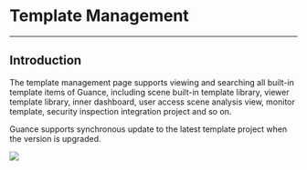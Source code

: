# Template Management 
---

## Introduction 

The template management page supports viewing and searching all built-in template items of Guance, including scene built-in template library, viewer template library, inner dashboard, user access scene analysis view, monitor template, security inspection integration project and so on. 

Guance supports synchronous update to the latest template project when the version is upgraded. 

![](img/18.deployment_2.png)

